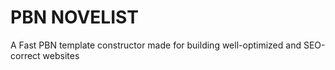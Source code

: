 # PBN NOVELIST
A Fast PBN template constructor made for building well-optimized and SEO-correct websites
